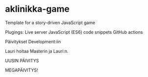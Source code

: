 # aklinikka-game

Template for a story-driven JavaScript game

Plugings:
Live server
JavaScript (ES6) code snippets
GitHub actions

Päivitykset Development:iin

Lauri hoitaa Masterin ja Lauri:n.

UUSIN PÄIVITYS

MEGAPÄIVITYS!




